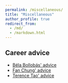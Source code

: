 ```yaml
---
permalink: /miscellaneous/
title: "Miscellaneous"
author_profile: true
redirect_from: 
  - /md/
  - /markdown.html
---
```


## Career advice

* [Béla Bollobás' advice](../assets/Bollobas.pdf)
* [Fan Chung' advice](https://mathweb.ucsd.edu/~fan/teach/gradpol.html)
* [Terence Tao' advice](https://terrytao.wordpress.com/career-advice/)
